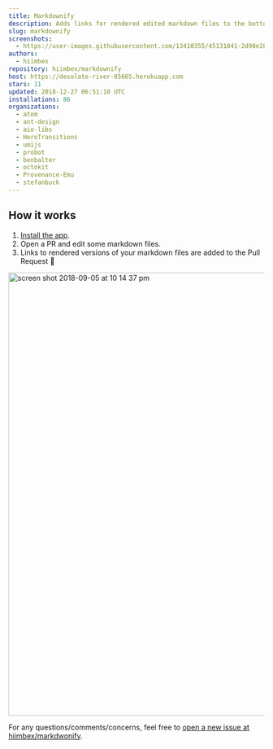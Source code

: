 ```yaml
---
title: Markdownify
description: Adds links for rendered edited markdown files to the bottom of pull requests
slug: markdownify
screenshots:
  - https://user-images.githubusercontent.com/13410355/45131041-2d98e280-b159-11e8-92cc-3b80f4897b98.png
authors:
  - hiimbex
repository: hiimbex/markdownify
host: https://desolate-river-85665.herokuapp.com
stars: 11
updated: 2018-12-27 06:51:10 UTC
installations: 86
organizations:
  - atom
  - ant-design
  - aio-libs
  - HeroTransitions
  - umijs
  - probot
  - benbalter
  - octokit
  - Provenance-Emu
  - stefanbuck
---
```


## How it works

1. [Install the app](https://github.com/apps/markdownify).
2. Open a PR and edit some markdown files.
3. Links to rendered versions of your markdown files are added to the Pull Request 🎉

<img width="871" alt="screen shot 2018-09-05 at 10 14 37 pm" src="https://user-images.githubusercontent.com/13410355/45131041-2d98e280-b159-11e8-92cc-3b80f4897b98.png">

For any questions/comments/concerns, feel free to [open a new issue at hiimbex/markdwonify](https://github.com/hiimbex/markdownify/issues/new).
